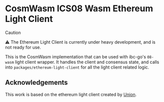 # CosmWasm ICS08 Wasm Ethereum Light Client

> [!CAUTION]
> ⚠ The Ethereum Light Client is currently under heavy development, and is not ready for use.

This is the CosmWasm implementation that can be used with ibc-go's `08-wasm` light client wrapper. 
It handles the client and consensus state, and calls into `packages/ethereum-light-client` for all the light client related logic.

## Acknowledgements

This work is based on the ethereum light client created by [Union](http://github.com/unionlabs/union/).
